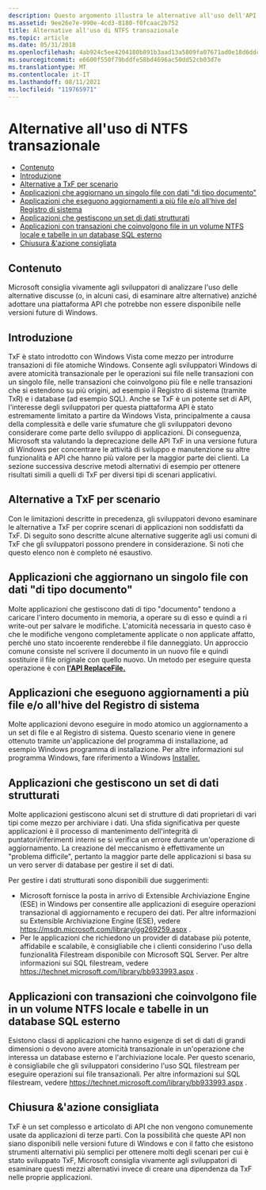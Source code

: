 ```yaml
---
description: Questo argomento illustra le alternative all'uso dell'API NTFS transazionale (TxF) negli scenari di utilizzo comuni.
ms.assetid: 9ee26e7e-990e-4cd3-8180-f0fcaac2b752
title: Alternative all'uso di NTFS transazionale
ms.topic: article
ms.date: 05/31/2018
ms.openlocfilehash: 4ab924c5ee4204180b891b3aad13a5809fa07671ad0e18d6ddc9ce353122ac80
ms.sourcegitcommit: e6600f550f79bddfe58bd4696ac50dd52cb03d7e
ms.translationtype: MT
ms.contentlocale: it-IT
ms.lasthandoff: 08/11/2021
ms.locfileid: "119765971"
---
```

# <a name="alternatives-to-using-transactional-ntfs"></a>Alternative all'uso di NTFS transazionale

-   [Contenuto](#abstract)
-   [Introduzione](#introduction)
-   [Alternative a TxF per scenario](#alternatives-to-txf-by-scenario)
-   [Applicazioni che aggiornano un singolo file con dati "di tipo documento"](#applications-updating-a-single-file-with-document-like-data)
-   [Applicazioni che eseguono aggiornamenti a più file e/o all'hive del Registro di sistema](#applications-performing-updates-to-multiple-files-andor-to-the-registry-hive)
-   [Applicazioni che gestiscono un set di dati strutturati](#applications-managing-a-set-of-structured-data)
-   [Applicazioni con transazioni che coinvolgono file in un volume NTFS locale e tabelle in un database SQL esterno](#applications-with-transactions-involving-files-on-a-local-ntfs-volume-and-tables-in-an-external-sql-database)
-   [Chiusura &'azione consigliata](/windows)

## <a name="abstract"></a>Contenuto

Microsoft consiglia vivamente agli sviluppatori di analizzare l'uso delle alternative discusse (o, in alcuni casi, di esaminare altre alternative) anziché adottare una piattaforma API che potrebbe non essere disponibile nelle versioni future di Windows.

## <a name="introduction"></a>Introduzione

TxF è stato introdotto con Windows Vista come mezzo per introdurre transazioni di file atomiche Windows. Consente agli sviluppatori Windows di avere atomicità transazionale per le operazioni sui file nelle transazioni con un singolo file, nelle transazioni che coinvolgono più file e nelle transazioni che si estendono su più origini, ad esempio il Registro di sistema (tramite TxR) e i database (ad esempio SQL). Anche se TxF è un potente set di API, l'interesse degli sviluppatori per questa piattaforma API è stato estremamente limitato a partire da Windows Vista, principalmente a causa della complessità e delle varie sfumature che gli sviluppatori devono considerare come parte dello sviluppo di applicazioni. Di conseguenza, Microsoft sta valutando la deprecazione delle API TxF in una versione futura di Windows per concentrare le attività di sviluppo e manutenzione su altre funzionalità e API che hanno più valore per la maggior parte dei clienti. La sezione successiva descrive metodi alternativi di esempio per ottenere risultati simili a quelli di TxF per diversi tipi di scenari applicativi.

## <a name="alternatives-to-txf-by-scenario"></a>Alternative a TxF per scenario

Con le limitazioni descritte in precedenza, gli sviluppatori devono esaminare le alternative a TxF per coprire scenari di applicazioni non soddisfatti da TxF. Di seguito sono descritte alcune alternative suggerite agli usi comuni di TxF che gli sviluppatori possono prendere in considerazione. Si noti che questo elenco non è completo né esaustivo.

## <a name="applications-updating-a-single-file-with-document-like-data"></a>Applicazioni che aggiornano un singolo file con dati "di tipo documento"

Molte applicazioni che gestiscono dati di tipo "documento" tendono a caricare l'intero documento in memoria, a operare su di esso e quindi a ri write-out per salvare le modifiche. L'atomicità necessaria in questo caso è che le modifiche vengono completamente applicate o non applicate affatto, perché uno stato incoerente renderebbe il file danneggiato. Un approccio comune consiste nel scrivere il documento in un nuovo file e quindi sostituire il file originale con quello nuovo. Un metodo per eseguire questa operazione è con [**l'API ReplaceFile.**](/windows/desktop/api/WinBase/nf-winbase-replacefilea)

## <a name="applications-performing-updates-to-multiple-files-andor-to-the-registry-hive"></a>Applicazioni che eseguono aggiornamenti a più file e/o all'hive del Registro di sistema

Molte applicazioni devono eseguire in modo atomico un aggiornamento a un set di file e al Registro di sistema. Questo scenario viene in genere ottenuto tramite un'applicazione del programma di installazione, ad esempio Windows programma di installazione. Per altre informazioni sul programma Windows, fare riferimento a Windows [Installer.](/windows/desktop/Msi/windows-installer-portal)

## <a name="applications-managing-a-set-of-structured-data"></a>Applicazioni che gestiscono un set di dati strutturati

Molte applicazioni gestiscono alcuni set di strutture di dati proprietari di vari tipi come mezzo per archiviare i dati. Una sfida significativa per queste applicazioni è il processo di mantenimento dell'integrità di puntatori/riferimenti interni se si verifica un errore durante un'operazione di aggiornamento. La creazione del meccanismo è effettivamente un "problema difficile", pertanto la maggior parte delle applicazioni si basa su un vero server di database per gestire il set di dati.

Per gestire i dati strutturati sono disponibili due suggerimenti:

-   Microsoft fornisce la posta in arrivo di Extensible Archiviazione Engine (ESE) in Windows per consentire alle applicazioni di eseguire operazioni transazional di aggiornamento e recupero dei dati. Per altre informazioni su Extensible Archiviazione Engine (ESE), vedere <https://msdn.microsoft.com/library/gg269259.aspx> .
-   Per le applicazioni che richiedono un provider di database più potente, affidabile e scalabile, è consigliabile che i clienti considerino l'uso della funzionalità Filestream disponibile con Microsoft SQL Server. Per altre informazioni sui SQL filestream, vedere <https://technet.microsoft.com/library/bb933993.aspx> .

## <a name="applications-with-transactions-involving-files-on-a-local-ntfs-volume-and-tables-in-an-external-sql-database"></a>Applicazioni con transazioni che coinvolgono file in un volume NTFS locale e tabelle in un database SQL esterno

Esistono classi di applicazioni che hanno esigenze di set di dati di grandi dimensioni o devono avere atomicità transazionale in un'operazione che interessa un database esterno e l'archiviazione locale. Per questo scenario, è consigliabile che gli sviluppatori considerino l'uso SQL filestream per eseguire operazioni sui file transazionali. Per altre informazioni sui SQL filestream, vedere <https://technet.microsoft.com/library/bb933993.aspx> .

## <a name="closing--recommended-action"></a>Chiusura &'azione consigliata

TxF è un set complesso e articolato di API che non vengono comunemente usate da applicazioni di terze parti. Con la possibilità che queste API non siano disponibili nelle versioni future di Windows e con il fatto che esistono strumenti alternativi più semplici per ottenere molti degli scenari per cui è stato sviluppato TxF, Microsoft consiglia vivamente agli sviluppatori di esaminare questi mezzi alternativi invece di creare una dipendenza da TxF nelle proprie applicazioni.

 

 

